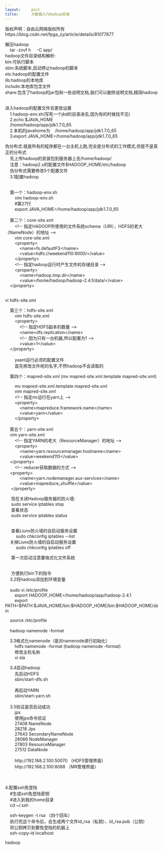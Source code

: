```yaml
---
layout:     post
title:      大数据入门Hadoop安装
---
```

<div id="article_content" class="article_content clearfix csdn-tracking-statistics" data-pid="blog" data-mod="popu_307" data-dsm="post">
								<div class="article-copyright">
					版权声明：自由云网络版权所有					https://blog.csdn.net/fpga_zy/article/details/81077877				</div>
								            <link rel="stylesheet" href="https://csdnimg.cn/release/phoenix/template/css/ck_htmledit_views-f76675cdea.css">
						<div class="htmledit_views" id="content_views">
                <p>解压hadoop<br>
    tar -zxvf h     -C app/<br>
hadoop文件目录结构解析:<br>
bin:可执行脚本<br>
sbin:系统脚本,启动停止hadoop的脚本<br>
etc:hadoop的配置文件<br>
lib:hadoop的本地库<br>
include:本地库包含文件<br>
share:包含了hadoop的jar包和一些说明文档,我们可以删除说明文档,精简hadoop</p>

<p><br>
进入hadoop的配置文件去更改设置<br>
    1.hadoop-env.sh(写死一个jkd的目录进去,因为有的时候找不见)<br>
    2.echo $JAVA_HOME<br>
    /home/hadoop/app/jdk1.7.0_65<br>
    2.本机的javahome为    /home/hadoop/app/jdk1.7.0_65<br>
    3.export JAVA_HOME=/home/hadoop/app/jdk1.7.0_65</p>

<p>伪分布式:就是所有的程序都在一台主机上跑,完全是分布式的工作模式,但是不是真正的分布式<br>
    先上传hadoop的安装包到服务器上去/home/hadoop/<br>
    注意：hadoop2.x的配置文件$HADOOP_HOME/etc/hadoop<br>
    伪分布式需要修改5个配置文件<br>
    3.1配置hadoop</p>

<p><br>
    第一个：hadoop-env.sh<br>
        vim hadoop-env.sh<br>
        #第27行<br>
        export JAVA_HOME=/home/hadoop/app/jdk1.7.0_65<br>
        <br>
    第二个：core-site.xml<br>
        &lt;!-- 指定HADOOP所使用的文件系统schema（URI），HDFS的老大（NameNode）的地址 --&gt;<br>
        vim core-site.xml<br>
        &lt;property&gt;<br>
            &lt;name&gt;fs.defaultFS&lt;/name&gt;<br>
            &lt;value&gt;hdfs://weekend110:9000/&lt;/value&gt;<br>
        &lt;/property&gt;<br>
        &lt;!-- 指定hadoop运行时产生文件的存储目录 --&gt;<br>
        &lt;property&gt;<br>
            &lt;name&gt;hadoop.tmp.dir&lt;/name&gt;<br>
            &lt;value&gt;/home/hadoop/hadoop-2.4.1/data/&lt;/value&gt;<br>
    &lt;/property&gt;<br>
        </p>

<p>vi hdfs-site.xml</p>

<p>    第三个：hdfs-site.xml  <br>
        vim hdfs-site.xml<br>
        &lt;property&gt;<br>
            &lt;!-- 指定HDFS副本的数量 --&gt;<br>
            &lt;name&gt;dfs.replication&lt;/name&gt;<br>
            &lt;!-- 因为只有一台机器,所以配置为1 --&gt;<br>
            &lt;value&gt;1&lt;/value&gt;<br>
    &lt;/property&gt;<br>
        <br>
        yaant运行必须的配置文件<br>
        首先修改文件呢的名字,不然hadoop不会读取的</p>

<p>    第四个：mapred-site.xml (mv mapred-site.xml.template mapred-site.xml)</p>

<p>        mv mapred-site.xml.template mapred-site.xml<br>
        vim mapred-site.xml<br>
        &lt;!-- 指定mr运行在yarn上 --&gt;<br>
        &lt;property&gt;<br>
            &lt;name&gt;mapreduce.framework.name&lt;/name&gt;<br>
            &lt;value&gt;yarn&lt;/value&gt;<br>
        &lt;/property&gt;<br>
        <br>
    第五个：yarn-site.xml<br>
    vim yarn-site.xml<br>
        &lt;!-- 指定YARN的老大（ResourceManager）的地址 --&gt;<br>
        &lt;property&gt;<br>
            &lt;name&gt;yarn.resourcemanager.hostname&lt;/name&gt;<br>
            &lt;value&gt;weekend110&lt;/value&gt;<br>
    &lt;/property&gt;<br>
        &lt;!-- reducer获取数据的方式 --&gt;<br>
    &lt;property&gt;<br>
            &lt;name&gt;yarn.nodemanager.aux-services&lt;/name&gt;<br>
            &lt;value&gt;mapreduce_shuffle&lt;/value&gt;<br>
     &lt;/property&gt;</p>

<p>     现在关闭Hadoop服务器的防火墙:<br>
     sudo service iptables stop<br>
     查看状态<br>
     sudo service iptables status<br>
     </p>

<p>     查看Liunx防火墙的自启动服务设置<br>
         sudo chkconfig iptables --list<br>
    关掉Liunx防火墙的自启动服务设置<br>
         sudo chkconfig iptables off</p>

<p>     第一次启动注意要格式化文件系统</p>

<p><br>
     方便执行bin下的指令<br>
    3.2将hadoop添加到环境变量<br>
    <br>
    sudo vi /etc/profile<br>
        export HADOOP_HOME=/home/hadoop/app/hadoop-2.4.1<br>
        export PATH=$PATH:$JAVA_HOME/bin:$HADOOP_HOME/bin:$HADOOP_HOME/sbin</p>

<p>    source /etc/profile<br>
    <br>
    hadoop namenode -format</p>

<p>    3.3格式化namenode（是对namenode进行初始化）<br>
        hdfs namenode -format (hadoop namenode -format)<br>
        修改主机名称<br>
        vi sla</p>

<p>    3.4启动hadoop<br>
        先启动HDFS<br>
        sbin/start-dfs.sh<br>
        <br>
        再启动YARN<br>
        sbin/start-yarn.sh<br>
        <br>
    3.5验证是否启动成功<br>
        jps<br>
        使用jps命令验证<br>
        27408 NameNode<br>
        28218 Jps<br>
        27643 SecondaryNameNode<br>
        28066 NodeManager<br>
        27803 ResourceManager<br>
        27512 DataNode<br>
    <br>
        http://192.168.2.100:50070 （HDFS管理界面）<br>
        http://192.168.2.100:8088 （MR管理界面）<br>
        </p>

<p>        <br>
4.配置ssh免登陆<br>
    #生成ssh免登陆密钥<br>
    #进入到我的home目录<br>
    cd ~/.ssh</p>

<p>    ssh-keygen -t rsa （四个回车）<br>
    执行完这个命令后，会生成两个文件id_rsa（私钥）、id_rsa.pub（公钥）<br>
    将公钥拷贝到要免登陆的机器上<br>
    ssh-copy-id localhost</p>

<p>hadoop</p>            </div>
                </div>